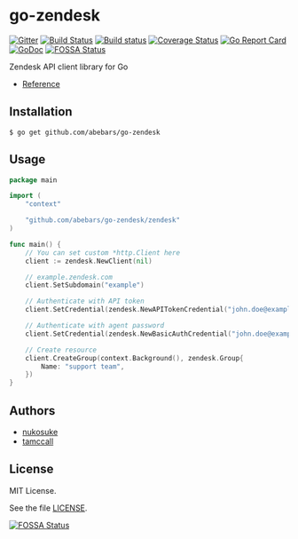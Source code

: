 # go-zendesk
[![Gitter](https://badges.gitter.im/terraform-provider-zendesk/Lobby.svg)](https://gitter.im/terraform-provider-zendesk/Lobby?utm_source=badge&utm_medium=badge&utm_campaign=pr-badge)
[![Build Status](https://travis-ci.org/nukosuke/go-zendesk.svg?branch=master)](https://travis-ci.org/nukosuke/go-zendesk)
[![Build status](https://ci.appveyor.com/api/projects/status/ce4p1mswjkdftv6o/branch/master?svg=true)](https://ci.appveyor.com/project/nukosuke/go-zendesk/branch/master)
[![Coverage Status](https://coveralls.io/repos/github/nukosuke/go-zendesk/badge.svg?branch=master)](https://coveralls.io/github/nukosuke/go-zendesk?branch=master)
[![Go Report Card](https://goreportcard.com/badge/github.com/abebars/go-zendesk)](https://goreportcard.com/report/github.com/abebars/go-zendesk)
[![GoDoc](https://godoc.org/github.com/zenform/go-zendesk?status.svg)](https://godoc.org/github.com/zenform/go-zendesk)
[![FOSSA Status](https://app.fossa.io/api/projects/git%2Bgithub.com%2Fnukosuke%2Fgo-zendesk.svg?type=shield)](https://app.fossa.io/projects/git%2Bgithub.com%2Fnukosuke%2Fgo-zendesk?ref=badge_shield)

Zendesk API client library for Go

- [Reference](https://godoc.org/github.com/abebars/go-zendesk)

## Installation

``` shell
$ go get github.com/abebars/go-zendesk
```

## Usage

```go
package main

import (
    "context"

    "github.com/abebars/go-zendesk/zendesk"
)

func main() {
    // You can set custom *http.Client here
    client := zendesk.NewClient(nil)

    // example.zendesk.com
    client.SetSubdomain("example")

    // Authenticate with API token
    client.SetCredential(zendesk.NewAPITokenCredential("john.doe@example.com", "apitoken"))

    // Authenticate with agent password
    client.SetCredential(zendesk.NewBasicAuthCredential("john.doe@example.com", "password"))

    // Create resource
    client.CreateGroup(context.Background(), zendesk.Group{
        Name: "support team",
    })
}
```

## Authors
- [nukosuke](https://github.com/nukosuke)
- [tamccall](https://github.com/tamccall)

## License

MIT License.

See the file [LICENSE](./LICENSE).


[![FOSSA Status](https://app.fossa.io/api/projects/git%2Bgithub.com%2Fnukosuke%2Fgo-zendesk.svg?type=large)](https://app.fossa.io/projects/git%2Bgithub.com%2Fnukosuke%2Fgo-zendesk?ref=badge_large)
